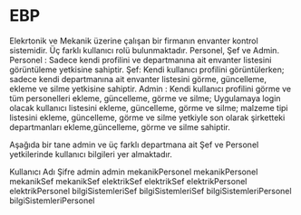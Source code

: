 # EBP

Elekrtonik ve Mekanik üzerine çalışan bir firmanın envanter kontrol sistemidir. Üç farklı kullanıcı rolü bulunmaktadır. Personel, Şef ve Admin. 
Personel : Sadece kendi profilini ve departmanına ait envanter listesini görüntüleme yetkisine sahiptir.
Şef: Kendi kullanıcı profilini görüntülerken; sadece kendi departmanına ait envanter listesini görme, güncelleme, ekleme ve silme yetkisine sahiptir.
Admin : Kendi kullanıcı profilini görme ve tüm personelleri ekleme, güncelleme, görme ve silme; Uygulamaya login olacak kullanıcı listesini ekleme, güncelleme, görme ve silme; malzeme tipi listesini ekleme, güncelleme, görme ve silme yetkiyle son olarak şirketteki departmanları ekleme,güncelleme, görme ve silme sahiptir.

Aşağıda bir tane admin ve üç farklı departmana ait Şef ve Personel yetkilerinde kullanıcı bilgileri yer almaktadır.

Kullanıcı Adı               Şifre
admin                       admin
mekanikPersonel             mekanikPersonel
mekanikSef                  mekanikSef
elektrikSef                 elektrikSef
elektrikPersonel            elektrikPersonel
bilgiSistemleriSef           bilgiSistemleriSef
bilgiSistemleriPersonel      bilgiSistemleriPersonel
